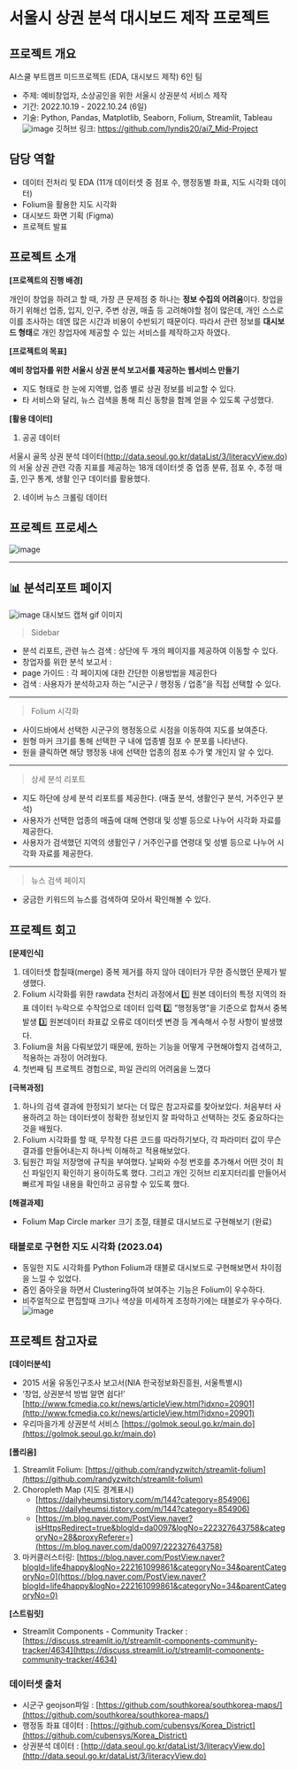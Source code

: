 # 서울시 상권 분석 대시보드 제작 프로젝트

## 프로젝트 개요

AI스쿨 부트캠프 미드프로젝트 (EDA, 대시보드 제작) 6인 팀
- 주제: 예비창업자, 소상공인을 위한 서울시 상권분석 서비스 제작
- 기간: 2022.10.19 - 2022.10.24 (6일)
- 기술: Python, Pandas, Matplotlib, Seaborn, Folium, Streamlit, Tableau
![image](https://user-images.githubusercontent.com/114198737/235697869-d1cfc305-4d41-427d-b891-72e0516f9ffb.png)
깃허브 링크: https://github.com/lyndis20/ai7_Mid-Project

## 담당 역할

- 데이터 전처리 및 EDA (11개 데이터셋 중 점포 수, 행정동별 좌표, 지도 시각화 데이터)
- Folium을 활용한 지도 시각화
- 대시보드 화면 기획 (Figma)
- 프로젝트 발표

## 프로젝트 소개

**[프로젝트의 진행 배경]**

개인이 창업을 하려고 할 때, 가장 큰 문제점 중 하나는 **정보 수집의 어려움**이다. 창업을 하기 위해선 업종, 입지, 인구, 주변 상권, 매출 등 고려해야할 점이 많은데, 개인 스스로 이를 조사하는 데엔 많은 시간과 비용이 수반되기 때문이다. 따라서 관련 정보를 **대시보드 형태**로 개인 창업자에 제공할 수 있는 서비스를 제작하고자 하였다. 

**[프로젝트의 목표]**

**예비 창업자를 위한 서울시 상권 분석 보고서를 제공하는 웹서비스 만들기**
- 지도 형태로 한 눈에 지역별, 업종 별로 상권 정보를 비교할 수 있다.
- 타 서비스와 달리, 뉴스 검색을 통해 최신 동향을 함께 얻을 수 있도록 구성했다.

**[활용 데이터]**

1. 공공 데이터

서울시 골목 상권 분석 데이터(http://data.seoul.go.kr/dataList/3/literacyView.do)의 서울 상권 관련 각종 지표를 제공하는 18개 데이터셋 중 
업종 분류, 점포 수, 추정 매출, 인구 통계, 생활 인구 데이터를 활용했다.

2. 네이버 뉴스 크롤링 데이터

## 프로젝트 프로세스

![image](https://user-images.githubusercontent.com/114198737/235698094-bccf086c-74b3-49e2-adf4-893a78f477c8.png)

---


## 📊 분석리포트 페이지
![image](https://user-images.githubusercontent.com/114198737/235698834-84080724-6a67-497e-b403-7e589992a3bd.gif)
대시보드 캡쳐 gif 이미지

> Sidebar
- 분석 리포트, 관련 뉴스 검색 : 상단에 두 개의 페이지를 제공하여 이동할 수 있다.
- 창업자를 위한 분석 보고서 :
- page 가이드 : 각 페이지에 대한 간단한 이용방법을 제공한다
- 검색 : 사용자가 분석하고자 하는 ”시군구 / 행정동 / 업종”을 직접 선택할 수 있다.

---

> Folium 시각화
- 사이드바에서 선택한 시군구의 행정동으로 시점을 이동하여 지도를 보여준다.
- 원형 마커 크기를 통해 선택한 구 내에 업종별 점포 수 분포를 나타낸다.
- 원을 클릭하면 해당 행정동 내에 선택한 업종의 점포 수가 몇 개인지 알 수 있다.

---

> 상세 분석 리포트
- 지도 하단에 상세 분석 리포트를 제공한다. (매출 분석, 생활인구 분석, 거주인구 분석)
- 사용자가 선택한 업종의 매출에 대해 연령대 및 성별 등으로 나누어 시각화 자료를 제공한다.
- 사용자가 검색했던 지역의 생활인구 / 거주인구를 연령대 및 성별 등으로 나누어 시각화 자료를 제공한다.

---

> 뉴스 검색 페이지
- 궁금한 키워드의 뉴스를 검색하여 모아서 확인해볼 수 있다.



## 프로젝트 회고


**[문제인식]**
1. 데이터셋 합칠때(merge) 중복 제거를 하지 않아 데이터가 무한 증식했던 문제가 발생했다.
2. Folium 시각화를 위한 rawdata 전처리 과정에서  1️⃣ 원본 데이터의 특정 지역의 좌표 데이터 누락으로 수작업으로 데이터 입력 2️⃣ ”행정동명”을 기준으로 합쳐서 중복 발생 3️⃣ 원본데이터 좌표값 오류로 데이터셋 변경 등 계속해서 수정 사항이 발생했다.
3. Folium을 처음 다뤄보았기 때문에, 원하는 기능을 어떻게 구현해야할지 검색하고, 적용하는 과정이 어려웠다.
4. 첫번째 팀 프로젝트 경험으로, 파일 관리의 어려움을 느꼈다 

**[극복과정]**
1. 하나의 검색 결과에 한정되기 보다는 더 많은 참고자료를 찾아보았다. 처음부터 사용하려고 하는 데이터셋이 정확한 정보인지 잘 파악하고 선택하는 것도 중요하다는 것을 배웠다.
2. Folium 시각화를 할 때, 무작정 다른 코드를 따라하기보다, 각 파라미터 값이 무슨 결과를 만들어내는지 하나씩 이해하고 적용해보았다.
3. 팀원간 파일 저장명에 규칙을 부여했다. 날짜와 수정 번호를 추가해서 어떤 것이 최신 파일인지 확인하기 용이하도록 했다. 그리고 개인 깃허브 리포지터리를 만들어서 빠르게 파일 내용을 확인하고 공유할 수 있도록 했다.

**[해결과제]**

- Folium Map Circle marker 크기 조절, 태블로 대시보드로 구현해보기 (완료)

### **태블로로 구현한 지도 시각화 (2023.04)**

- 동일한 지도 시각화를 Python Folium과 태블로 대시보드로 구현해보면서 차이점을 느낄 수 있었다.
- 줌인 줌아웃을 하면서 Clustering하여 보여주는 기능은 Folium이 우수하다.
- 비주얼적으로 편집할때 크기나 색상을 미세하게 조정하기에는 태블로가 우수하다.
![image](https://user-images.githubusercontent.com/114198737/235699374-5d298997-e2a5-4f43-afe2-79aa63693e7e.png)


## 프로젝트 참고자료
   
**[데이터분석]**
- 2015 서울 유동인구조사 보고서(NIA 한국정보화진흥원, 서울특별시)
- ‘창업, 상권분석 방법 알면 쉽다!’ [http://www.fcmedia.co.kr/news/articleView.html?idxno=20901](http://www.fcmedia.co.kr/news/articleView.html?idxno=20901)
- 우리마을가게 상권분석 서비스 [https://golmok.seoul.go.kr/main.do](https://golmok.seoul.go.kr/main.do)
    
**[폴리움]**    
1. Streamlit Folium: [https://github.com/randyzwitch/streamlit-folium](https://github.com/randyzwitch/streamlit-folium)
2. Choropleth Map (지도 경계표시)
    - [https://dailyheumsi.tistory.com/m/144?category=854906](https://dailyheumsi.tistory.com/m/144?category=854906)
    - [https://m.blog.naver.com/PostView.naver?isHttpsRedirect=true&blogId=da0097&logNo=222327643758&categoryNo=28&proxyReferer=](https://m.blog.naver.com/da0097/222327643758)
3. 마커클러스터링: [https://blog.naver.com/PostView.naver?blogId=life4happy&logNo=222161099861&categoryNo=34&parentCategoryNo=0](https://blog.naver.com/PostView.naver?blogId=life4happy&logNo=222161099861&categoryNo=34&parentCategoryNo=0)
    
**[스트림릿]**
- Streamlit Components - Community Tracker : [https://discuss.streamlit.io/t/streamlit-components-community-tracker/4634](https://discuss.streamlit.io/t/streamlit-components-community-tracker/4634)
    
### 데이터셋 출처
- 시군구 geojson파일 : [https://github.com/southkorea/southkorea-maps/](https://github.com/southkorea/southkorea-maps/)
- 행정동 좌표 데이터 : [https://github.com/cubensys/Korea_District](https://github.com/cubensys/Korea_District)
- 상권분석 데이터 : [http://data.seoul.go.kr/dataList/3/literacyView.do](http://data.seoul.go.kr/dataList/3/literacyView.do)
